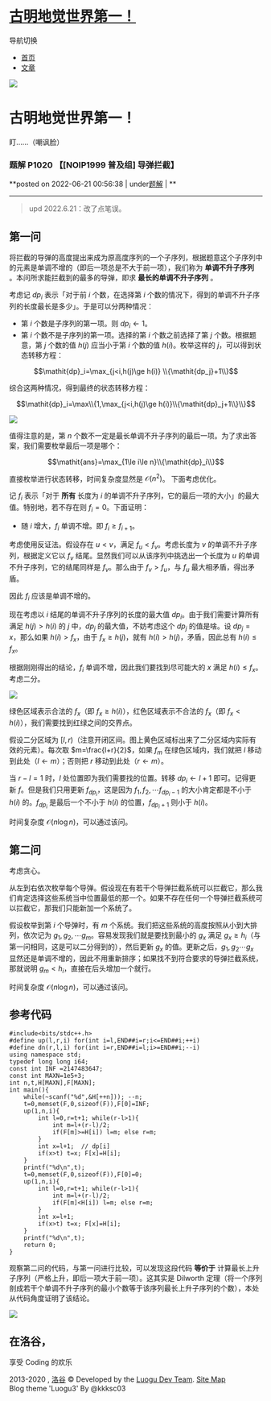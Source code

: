 #  [古明地觉世界第一！](.)

导航切换

  * [首页](.)
  * [文章](.)

![](https://cdn.luogu.com.cn/upload/usericon/68344.png)

# 古明地觉世界第一！

盯……（嘲讽脸）

###  题解 P1020 【[NOIP1999 普及组] 导弹拦截】

**posted on 2022-06-21 00:56:38 | under[题解](.#type=题解) | **

* * *

> $\text{upd 2022.6.21}$：改了点笔误。

## 第一问

将拦截的导弹的高度提出来成为原高度序列的一个子序列，根据题意这个子序列中的元素是单调不增的（即后一项总是不大于前一项），我们称为 **单调不升子序列**
。本问所求能拦截到的最多的导弹，即求 **最长的单调不升子序列** 。

考虑记 $dp_{i}$ 表示「对于前 $i$ 个数，在选择第 $i$ 个数的情况下，得到的单调不升子序列的长度最长是多少」。于是可以分两种情况：

  * 第 $i$ 个数是子序列的第一项。则 $\mathit{dp}_i\gets 1$。
  * 第 $i$ 个数不是子序列的第一项。选择的第 $i$ 个数之前选择了第 $j$ 个数。根据题意，第 $j$ 个数的值 $h(j)$ 应当小于第 $i$ 个数的值 $h(i)$。枚举这样的 $j$，可以得到状态转移方程：

$$\mathit{dp}_i=\max_{j<i,h(j)\ge h(i)} \\{\mathit{dp_j}+1\\}$$

综合这两种情况，得到最终的状态转移方程：

$$\mathit{dp}_i=\max\\{1,\max_{j<i,h(j)\ge h(i)}\\{\mathit{dp}_j+1\\}\\}$$

![](https://cdn.luogu.com.cn/upload/image_hosting/25xnydfw.png)

值得注意的是，第 $n$ 个数不一定是最长单调不升子序列的最后一项。为了求出答案，我们需要枚举最后一项是哪个：

$$\mathit{ans}=\max_{1\le i\le n}\\{\mathit{dp}_i\\}$$

直接枚举进行状态转移，时间复杂度显然是 $\mathcal O(n^2)$。 下面考虑优化。

记 $f_i$ 表示「对于 **所有** 长度为 $i$ 的单调不升子序列，它的最后一项的大小」的最大值。特别地，若不存在则 $f_i=0$。下面证明：

  * 随 $i$ 增大，$f_i$ 单调不增。即 $f_i\ge f_{i+1}$。

考虑使用反证法。假设存在 $u<v$，满足 $f_u<f_v$。考虑长度为 $v$ 的单调不升子序列，根据定义它以 $f_v$
结尾。显然我们可以从该序列中挑选出一个长度为 $u$ 的单调不升子序列，它的结尾同样是 $f_v$。那么由于 $f_v>f_u$，与 $f_u$
最大相矛盾，得出矛盾。

因此 $f_i$ 应该是单调不增的。

现在考虑以 $i$ 结尾的单调不升子序列的长度的最大值 $\mathit{dp}_i$。由于我们需要计算所有满足 $h(j)>h(i)$ 的 $j$
中，$\mathit{dp}_j$ 的最大值，不妨考虑这个 $\mathit{dp}_j$ 的值是啥。设 $\mathit{dp}_j=x$，那么如果
$h(i)> f_x$，由于 $f_x\ge h(j)$，就有 $h(i)>h(j)$，矛盾，因此总有 $h(i)\le f_x$。

根据刚刚得出的结论，$f_i$ 单调不增，因此我们要找到尽可能大的 $x$ 满足 $h(i)\le f_x$。考虑二分。

![](https://cdn.luogu.com.cn/upload/image_hosting/0hratrdy.png)

绿色区域表示合法的 $f_x$（即 $f_x\ge h(i)$），红色区域表示不合法的 $f_x$（即 $f_x<
h(i)$），我们需要找到红绿之间的交界点。

假设二分区域为 $[l,r)$（注意开闭区间。图上黄色区域标出来了二分区域内实际有效的元素）。每次取 $m=\frac{l+r}{2}$，如果 $f_m$
在绿色区域内，我们就把 $l$ 移动到此处（$l\gets m$）；否则把 $r$ 移动到此处（$r\gets m$）。

当 $r-l=1$ 时，$l$ 处位置即为我们需要找的位置。转移 $\mathit{dp}_i\gets l+1$ 即可。记得更新 $f$。但是我们只用更新
$f_{\mathit{dp}_i}$，这是因为 $f_1,f_2,\cdots f_{\mathit{dp_i}-1}$ 的大小肯定都是不小于
$h(i)$ 的。$f_{\mathit{dp}_i}$ 是最后一个不小于 $h(i)$ 的位置，$f_{\mathit{dp}_i+1}$ 则小于
$h(i)$。

时间复杂度 $\mathcal O(n\log n)$，可以通过该问。

## 第二问

考虑贪心。

从左到右依次枚举每个导弹。假设现在有若干个导弹拦截系统可以拦截它，那么我们肯定选择这些系统当中位置最低的那一个。如果不存在任何一个导弹拦截系统可以拦截它，那我们只能新加一个系统了。

假设枚举到第 $i$ 个导弹时，有 $m$ 个系统。我们把这些系统的高度按照从小到大排列，依次记为 $g_1,g_2,\cdots
g_m$。容易发现我们就是要找到最小的 $g_x$ 满足 $g_x\ge h_i$（与第一问相同，这是可以二分得到的），然后更新 $g_x$
的值。更新之后，$g_1,g_2\cdots g_x$ 显然还是单调不增的，因此不用重新排序；如果找不到符合要求的导弹拦截系统，那就说明
$g_m<h_i$，直接在后头增加一个就行。

时间复杂度 $\mathcal O(n\log n)$，可以通过该问。

## 参考代码

    
    
    #include<bits/stdc++.h>
    #define up(l,r,i) for(int i=l,END##i=r;i<=END##i;++i)
    #define dn(r,l,i) for(int i=r,END##i=l;i>=END##i;--i)
    using namespace std;
    typedef long long i64;
    const int INF =2147483647;
    const int MAXN=1e5+3;
    int n,t,H[MAXN],F[MAXN];
    int main(){
        while(~scanf("%d",&H[++n])); --n;
        t=0,memset(F,0,sizeof(F)),F[0]=INF;
        up(1,n,i){
            int l=0,r=t+1; while(r-l>1){
                int m=l+(r-l)/2;
                if(F[m]>=H[i]) l=m; else r=m;
            }
            int x=l+1;  // dp[i]
            if(x>t) t=x; F[x]=H[i];
        }
        printf("%d\n",t);
        t=0,memset(F,0,sizeof(F)),F[0]=0;
        up(1,n,i){
            int l=0,r=t+1; while(r-l>1){
                int m=l+(r-l)/2;
                if(F[m]<H[i]) l=m; else r=m;
            }
            int x=l+1;
            if(x>t) t=x; F[x]=H[i];
        }
        printf("%d\n",t);
        return 0;
    }

观察第二问的代码，与第一问进行比较，可以发现这段代码 **等价于** 计算最长上升子序列（严格上升，即后一项大于前一项）。这其实是
$\text{Dilworth}$ 定理（将一个序列剖成若干个单调不升子序列的最小个数等于该序列最长上升子序列的个数），本处从代码角度证明了该结论。

  

![](//cdn.luogu.com.cn/images/logo_white_3.png)

## 在洛谷，  
享受 Coding 的欢乐

2013-2020 , [洛谷](https://www.luogu.com.cn) © Developed by the [Luogu Dev Team](https://github.com/luogu-dev). [Site Map](_sitemap)   
Blog theme 'Luogu3' By @kkksc03


